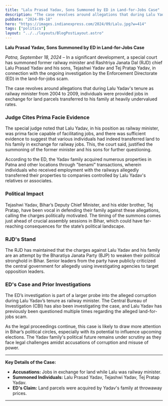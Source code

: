 ```yaml
---
title: "Lalu Prasad Yadav, Sons Summoned by ED in Land-for-Jobs Case"
description: "The case revolves around allegations that during Lalu Yadav's tenure as railway minister from 2004 to 2009, individuals were provided jobs in exchange for land parcels transferred to his family at heavily undervalued rates."
pubDate: "2024-09-18"
hero: "https://images.indianexpress.com/2024/09/Lalu.jpg?w=414"
tags: ["politics"]
layout: "../../layouts/BlogPostLayout.astro"
---
```

**Lalu Prasad Yadav, Sons Summoned by ED in Land-for-Jobs Case**

*Patna, September 18, 2024* – In a significant development, a special court has summoned former railway minister and Rashtriya Janata Dal (RJD) chief Lalu Prasad Yadav and his sons, Tejashwi Yadav and Tej Pratap Yadav, in connection with the ongoing investigation by the Enforcement Directorate (ED) in the land-for-jobs scam. 

The case revolves around allegations that during Lalu Yadav's tenure as railway minister from 2004 to 2009, individuals were provided jobs in exchange for land parcels transferred to his family at heavily undervalued rates.

### Judge Cites Prima Facie Evidence
The special judge noted that Lalu Yadav, in his position as railway minister, was prima facie capable of facilitating jobs, and there was sufficient evidence to suggest that various individuals had indeed transferred land to his family in exchange for railway jobs. This, the court said, justified the summoning of the former minister and his sons for further questioning.

According to the ED, the Yadav family acquired numerous properties in Patna and other locations through "benami" transactions, wherein individuals who received employment with the railways allegedly transferred their properties to companies controlled by Lalu Yadav's relatives or associates.

### Political Impact
Tejashwi Yadav, Bihar’s Deputy Chief Minister, and his elder brother, Tej Pratap, have been vocal in defending their family against these allegations, calling the charges politically motivated. The timing of the summons comes just ahead of crucial assembly sessions in Bihar, which could have far-reaching consequences for the state’s political landscape. 

### RJD's Stand
The RJD has maintained that the charges against Lalu Yadav and his family are an attempt by the Bharatiya Janata Party (BJP) to weaken their political stronghold in Bihar. Senior leaders from the party have publicly criticized the central government for allegedly using investigating agencies to target opposition leaders.

### ED's Case and Prior Investigations
The ED’s investigation is part of a larger probe into the alleged corruption during Lalu Yadav’s tenure as railway minister. The Central Bureau of Investigation (CBI) has also been investigating the case, and Lalu Yadav has previously been questioned multiple times regarding the alleged land-for-jobs scam.

As the legal proceedings continue, this case is likely to draw more attention in Bihar’s political circles, especially with its potential to influence upcoming elections. The Yadav family's political future remains under scrutiny as they face legal challenges amidst accusations of corruption and misuse of power.

---  
**Key Details of the Case:**
- **Accusations:** Jobs in exchange for land while Lalu was railway minister.
- **Summoned Individuals:** Lalu Prasad Yadav, Tejashwi Yadav, Tej Pratap Yadav.
- **ED's Claim:** Land parcels were acquired by Yadav's family at throwaway prices.

---